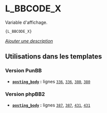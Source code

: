 # L_BBCODE_X


Variable d'affichage.

```html
{L_BBCODE_X}
```

[*Ajouter une description*](https://fa-tvars.appspot.com/var/L_BBCODE_X)

## Utilisations dans les templates

### Version PunBB
* __[`posting_body`](../tpl/var/punbb/posting_body.md#readme) :__ lignes [`336`](../tpl/src/punbb/posting_body.tpl#L336), [`336`](../tpl/src/punbb/posting_body.tpl#L336), [`380`](../tpl/src/punbb/posting_body.tpl#L380), [`380`](../tpl/src/punbb/posting_body.tpl#L380)

### Version phpBB2
* __[`posting_body`](../tpl/var/subsilver/posting_body.md#readme) :__ lignes [`387`](../tpl/src/subsilver/posting_body.tpl#L387), [`387`](../tpl/src/subsilver/posting_body.tpl#L387), [`431`](../tpl/src/subsilver/posting_body.tpl#L431), [`431`](../tpl/src/subsilver/posting_body.tpl#L431)